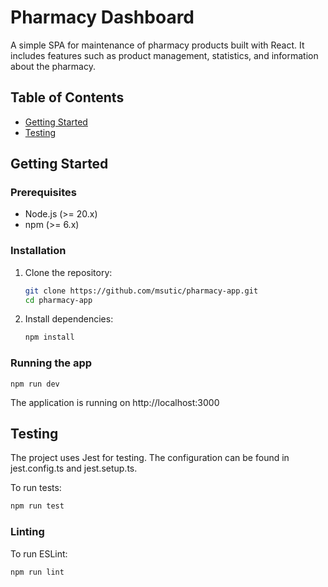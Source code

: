 # Pharmacy Dashboard

A simple SPA for maintenance of pharmacy products built with React. It includes features such as product management, statistics, and information about the pharmacy.

## Table of Contents

- [Getting Started](#getting-started)
- [Testing](#testing)

## Getting Started

### Prerequisites

- Node.js (>= 20.x)
- npm (>= 6.x)

### Installation

1. Clone the repository:

   ```sh
   git clone https://github.com/msutic/pharmacy-app.git
   cd pharmacy-app
   ```

2. Install dependencies:

   ```sh
   npm install
   ```

### Running the app

    npm run dev

The application is running on http://localhost:3000

## Testing

The project uses Jest for testing. The configuration can be found in jest.config.ts and jest.setup.ts.

To run tests:

```sh
npm run test
```

### Linting

To run ESLint:

```sh
npm run lint
```

